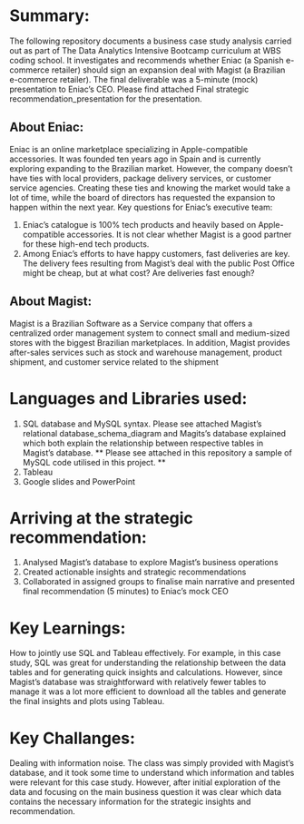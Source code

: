 # Summary:
The following repository documents a business case study analysis carried out as part of The Data Analytics Intensive Bootcamp curriculum at WBS coding school.
It investigates and recommends whether Eniac (a Spanish e-commerce retailer) should sign an expansion deal with Magist (a Brazilian e-commerce retailer). The final deliverable was a 5-minute (mock) presentation to Eniac’s CEO. Please find attached Final strategic recommendation_presentation for the presentation.  
## About Eniac:
Eniac is an online marketplace specializing in Apple-compatible accessories. It was founded ten years ago in Spain and is currently exploring expanding to the Brazilian market. However, the company doesn’t have ties with local providers, package delivery services, or customer service agencies. Creating these ties and knowing the market would take a lot of time, while the board of directors has requested the expansion to happen within the next year.
Key questions for Eniac’s executive team: 
1.	Eniac’s catalogue is 100% tech products and heavily based on Apple-compatible accessories. It is not clear whether Magist is a good partner for these high-end tech products.
2.	Among Eniac’s efforts to have happy customers, fast deliveries are key. The delivery fees resulting from Magist’s deal with the public Post Office might be cheap, but at what cost? Are deliveries fast enough?
## About Magist: 
Magist is a Brazilian Software as a Service company that offers a centralized order management system to connect small and medium-sized stores with the biggest Brazilian marketplaces. In addition, Magist provides after-sales services such as stock and warehouse management, product shipment, and customer service related to the shipment

# Languages and Libraries used:
1.	SQL database and MySQL syntax. Please see attached Magist’s relational database_schema_diagram and Magits’s database explained which both explain the relationship between respective tables in Magist’s database. ** Please see attached in this repository a sample of MySQL code utilised in this project. **
2.	Tableau 
3.	Google slides and PowerPoint

# Arriving at the strategic recommendation:
1.	Analysed Magist’s database to explore Magist’s business operations 
2.	Created actionable insights and strategic recommendations 
3.	Collaborated in assigned groups to finalise main narrative and presented final recommendation (5 minutes) to Eniac’s mock CEO 
   
# Key Learnings:
How to jointly use SQL and Tableau effectively.  For example, in this case study, SQL was great for understanding the relationship between the data tables and for generating quick insights and calculations. However, since Magist’s database was straightforward with relatively fewer tables to manage it was a lot more efficient to download all the tables and generate the final insights and plots using Tableau. 
# Key Challanges:
Dealing with information noise. The class was simply provided with Magist’s database, and it took some time to understand which information and tables were relevant for this case study. However, after initial exploration of the data and focusing on the main business question it was clear which data contains the necessary information for the strategic insights and recommendation.


